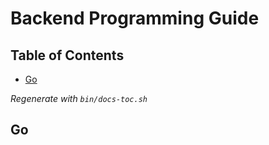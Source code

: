 # Backend Programming Guide

## Table of Contents

<!-- toc -->

* [Go](#go)

_Regenerate with `bin/docs-toc.sh`_

<!-- tocstop -->

## Go
